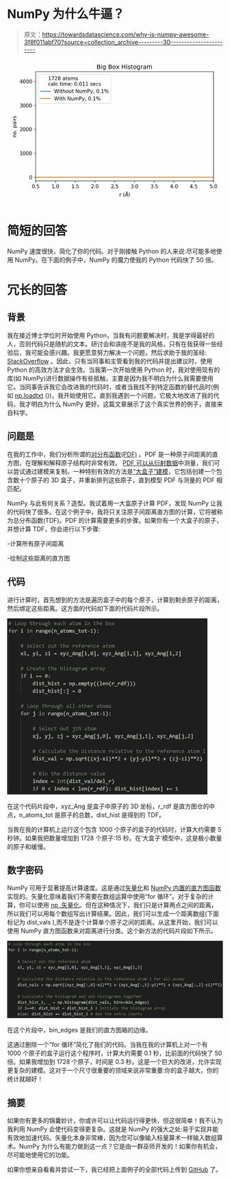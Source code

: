 # NumPy 为什么牛逼？

> 原文：<https://towardsdatascience.com/why-is-numpy-awesome-3f8f011abf70?source=collection_archive---------30----------------------->

![](img/0908161727be329ce1f9fc7c1c3bea9a.png)

# 简短的回答

NumPy 速度很快，简化了你的代码。对于刚接触 Python 的人来说:尽可能多地使用 NumPy。在下面的例子中，NumPy 的魔力使我的 Python 代码快了 50 倍。

# 冗长的回答

## 背景

我在接近博士学位时开始使用 Python，当我有问题要解决时，我是学得最好的人，否则代码只是随机的文本。研讨会和讲座不是我的风格，只有在我获得一些经验后，我可能会感兴趣。我更愿意努力解决一个问题，然后求助于我的圣经: [StackOverflow](https://stackoverflow.com/) 。因此，只有当同事和主管看到我的代码并提出建议时，使用 Python 的高效方法才会生效。当我第一次开始使用 Python 时，我对使用现有的库(如 NumPy)进行数据操作有些抵触，主要是因为我不明白为什么我需要使用它。当同事告诉我它会改进我的代码时，或者当我找不到特定函数的替代品时(例如 [np.loadtxt](https://numpy.org/doc/stable/reference/generated/numpy.loadtxt.html) ())，我开始使用它。直到我遇到一个问题，它极大地改进了我的代码，我才明白为什么 NumPy 更好。这篇文章展示了这个真实世界的例子，直接来自科学。

## 问题是

在我的工作中，我们分析所谓的[对分布函数(PDF)](https://ocw.mit.edu/courses/materials-science-and-engineering/3-021j-introduction-to-modeling-and-simulation-spring-2012/part-i-lectures-readings/MIT3_021JS12_P1_L4.pdf) 。PDF 是一种原子间距离的直方图，在理解和解释原子结构时非常有效。 [PDF 可以从衍射数据](https://royalsocietypublishing.org/doi/full/10.1098/rsta.2018.0413)中测量，我们可以尝试通过建模来复制。一种特别有效的方法是[“大盒子”建模](https://www.annualreviews.org/doi/abs/10.1146/annurev-matsci-071312-121712)，它包括创建一个包含数十个原子的 3D 盒子，并重新排列这些原子，直到模型 PDF 与测量的 PDF 相匹配。

NumPy 与此有何关系？造型。我试着用一大盒原子计算 PDF，发现 NumPy 让我的代码快了很多。在这个例子中，我将只关注原子间距离直方图的计算，它将被称为总分布函数(TDF)。PDF 的计算需要更多的步骤。如果你有一个大盒子的原子，并想计算 TDF，你会进行以下步骤:

-计算所有原子间距离

-绘制这些距离的直方图

## 代码

进行计算时，首先想到的方法是遍历盒子中的每个原子，计算到剩余原子的距离，然后绑定这些距离。这方面的代码如下面的代码片段所示。

![](img/40de32bb8713c10ef4c2cc26ab31f44a.png)

在这个代码片段中，xyz_Ang 是盒子中原子的 3D 坐标，r_rdf 是直方图仓的中点，n_atoms_tot 是原子的总数，dist_hist 是得到的 TDF。

当我在我的计算机上运行这个包含 1000 个原子的盒子的代码时，计算大约需要 5 秒钟。如果我把数量增加到 1728 个原子:15 秒。在‘大盒子’模型中，这是极小数量的原子和缓慢。

## 数字密码

NumPy 可用于显著提高计算速度。这是通过[矢量化](https://www.geeksforgeeks.org/vectorization-in-python/)和 [NumPy 内置的直方图函数](https://numpy.org/doc/stable/reference/generated/numpy.histogram.html)实现的。矢量化意味着我们不需要在数组运算中使用“for 循环”。对于复杂的计算，你可以使用 [np .矢量化](https://numpy.org/doc/stable/reference/generated/numpy.vectorize.html)。但在这种情况下，我们只是计算两点之间的距离，所以我们可以用每个数组写出计算结果。因此，我们可以生成一个距离数组(下面标记为 dist_vals ),而不是逐个计算单个原子之间的距离。从这里开始，我们可以使用 NumPy 直方图函数来对距离进行分类。这个新方法的代码片段如下所示。

![](img/58554e4f811cba8a321cf71a59ab74a7.png)

在这个片段中，bin_edges 是我们的直方图箱的边缘。

这通过删除一个“for 循环”简化了我们的代码。当我在我的计算机上对一个有 1000 个原子的盒子运行这个程序时，计算大约需要 0.1 秒，比前面的代码快了 50 倍。如果我增加到 1728 个原子，时间是 0.3 秒。这是一个巨大的改进，允许实现更复杂的建模。这对于一个尺寸很重要的领域来说非常重要:你的盒子越大，你的统计就越好！

## 摘要

如果你有更多的锦囊妙计，你或许可以让代码运行得更快，但这很简单！我不认为我利用 NumPy 会使代码变得更复杂。这就是 NumPy 的强大之处:易于实现并能有效地加速代码。矢量化本身非常棒，因为您可以像输入标量算术一样输入数组算术。NumPy 为什么有能力做到这一点？它是由一群巫师开发的！如果你有机会，尽可能地使用它的功能。

如果你想亲自看看并尝试一下，我已经把上面例子的全部代码上传到 [GitHub](https://github.com/fredmarlton/Slow_Fast_TDF_calc/blob/master/slow_fast_tdf_calc.py) 了。